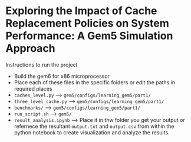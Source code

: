 # Exploring the Impact of Cache Replacement Policies on System Performance: A Gem5 Simulation Approach

Instructions to run the project

* Build the gem6 for x86 microprocessor
* Place each of these files in the specific folders or edit the paths in required places
* `caches_level.py` --> `gem5/configs/learning_gem5/part1/`
* `three_level_cache.py` --> `gem5/configs/learning_gem5/part1/`
*  `benchmarks/` --> `gem5/configs/learning_gem5/part1/`
*  `run_script.sh` --> `gem5/`
*  `result_analysis.ipynb` --> Place it in thw folder you get your output or refernece the resultant `output.txt` and `output.csv` from within the python notebook to create visualization and analyze the results.

